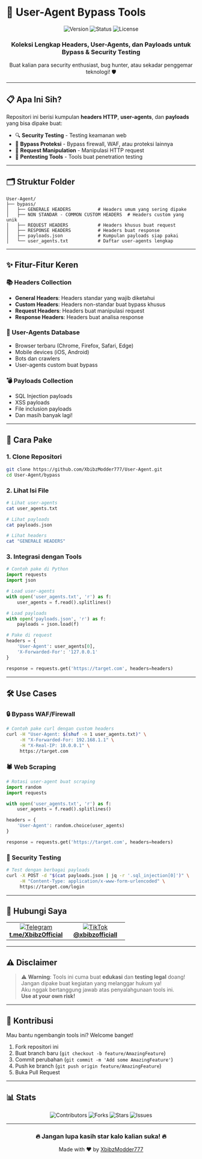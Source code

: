 
# 🚀 User-Agent Bypass Tools

<div align="center">
  <img src="https://img.shields.io/badge/Version-1.0.0-brightgreen?style=for-the-badge&logo=appveyor" alt="Version">
  <img src="https://img.shields.io/badge/Status-Active-blue?style=for-the-badge&logo=appveyor" alt="Status">
  <img src="https://img.shields.io/badge/License-MIT-yellow?style=for-the-badge&logo=appveyor" alt="License">
</div>

<div align="center">
  <h3>Koleksi Lengkap Headers, User-Agents, dan Payloads untuk Bypass & Security Testing</h3>
  <p>Buat kalian para security enthusiast, bug hunter, atau sekadar penggemar teknologi! 🛡️</p>
</div>

---

## 📋 Apa Ini Sih?

Repositori ini berisi kumpulan **headers HTTP**, **user-agents**, dan **payloads** yang bisa dipake buat:
- 🔍 **Security Testing** - Testing keamanan web
- 🚫 **Bypass Proteksi** - Bypass firewall, WAF, atau proteksi lainnya
- 📡 **Request Manipulation** - Manipulasi HTTP request
- 🎯 **Pentesting Tools** - Tools buat penetration testing

---

## 🗂️ Struktur Folder

```
User-Agent/
├── bypass/
│   ├── GENERALE HEADERS          # Headers umum yang sering dipake
│   ├── NON STANDAR - COMMON CUSTOM HEADERS  # Headers custom yang unik
│   ├── REQUEST HEADERS           # Headers khusus buat request
│   ├── RESPONSE HEADERS          # Headers buat response
│   ├── payloads.json             # Kumpulan payloads siap pakai
│   └── user_agents.txt           # Daftar user-agents lengkap
```

---

## ✨ Fitur-Fitur Keren

### 📚 Headers Collection
- **General Headers**: Headers standar yang wajib diketahui
- **Custom Headers**: Headers non-standar buat bypass khusus
- **Request Headers**: Headers buat manipulasi request
- **Response Headers**: Headers buat analisa response

### 🤖 User-Agents Database
- Browser terbaru (Chrome, Firefox, Safari, Edge)
- Mobile devices (iOS, Android)
- Bots dan crawlers
- User-agents custom buat bypass

### 💣 Payloads Collection
- SQL Injection payloads
- XSS payloads  
- File inclusion payloads
- Dan masih banyak lagi!

---

## 🚀 Cara Pake

### 1. Clone Repositori
```bash
git clone https://github.com/XbibzModder777/User-Agent.git
cd User-Agent/bypass
```

### 2. Lihat Isi File
```bash
# Lihat user-agents
cat user_agents.txt

# Lihat payloads
cat payloads.json

# Lihat headers
cat "GENERALE HEADERS"
```

### 3. Integrasi dengan Tools
```python
# Contoh pake di Python
import requests
import json

# Load user-agents
with open('user_agents.txt', 'r') as f:
    user_agents = f.read().splitlines()

# Load payloads
with open('payloads.json', 'r') as f:
    payloads = json.load(f)

# Pake di request
headers = {
    'User-Agent': user_agents[0],
    'X-Forwarded-For': '127.0.0.1'
}

response = requests.get('https://target.com', headers=headers)
```

---

## 🛠️ Use Cases

### 🔒 Bypass WAF/Firewall
```bash
# Contoh pake curl dengan custom headers
curl -H "User-Agent: $(shuf -n 1 user_agents.txt)" \
     -H "X-Forwarded-For: 192.168.1.1" \
     -H "X-Real-IP: 10.0.0.1" \
     https://target.com
```

### 🕷️ Web Scraping
```python
# Rotasi user-agent buat scraping
import random
import requests

with open('user_agents.txt', 'r') as f:
    user_agents = f.read().splitlines()

headers = {
    'User-Agent': random.choice(user_agents)
}

response = requests.get('https://target.com', headers=headers)
```

### 🎯 Security Testing
```bash
# Test dengan berbagai payloads
curl -X POST -d "$(cat payloads.json | jq -r '.sql_injection[0]')" \
     -H "Content-Type: application/x-www-form-urlencoded" \
     https://target.com/login
```

---

## 📱 Hubungi Saya

<div align="center">
  <table>
    <tr>
      <td align="center" width="50%">
        <a href="https://t.me/XbibzOfficial">
          <img src="https://img.shields.io/badge/Telegram-2CA5E0?style=for-the-badge&logo=telegram&logoColor=white" alt="Telegram">
          <br>
          <strong>t.me/XbibzOfficial</strong>
        </a>
      </td>
      <td align="center" width="50%">
        <a href="https://tiktok.com/@xbibzofficiall">
          <img src="https://img.shields.io/badge/TikTok-000000?style=for-the-badge&logo=tiktok&logoColor=white" alt="TikTok">
          <br>
          <strong>@xbibzofficiall</strong>
        </a>
      </td>
    </tr>
  </table>
</div>

---

## ⚠️ Disclaimer

> ⚠️ **Warning**: Tools ini cuma buat **edukasi** dan **testing legal** doang!  
> Jangan dipake buat kegiatan yang melanggar hukum ya!  
> Aku nggak bertanggung jawab atas penyalahgunaan tools ini.  
> **Use at your own risk!**

---

## 🤝 Kontribusi

Mau bantu ngembangin tools ini? Welcome banget!  
1. Fork repositori ini
2. Buat branch baru (`git checkout -b feature/AmazingFeature`)
3. Commit perubahan (`git commit -m 'Add some AmazingFeature'`)
4. Push ke branch (`git push origin feature/AmazingFeature`)
5. Buka Pull Request

---

## 📊 Stats

<div align="center">
  <img src="https://img.shields.io/badge/Contributors-1-green?style=for-the-badge" alt="Contributors">
  <img src="https://img.shields.io/badge/Forks-0-blue?style=for-the-badge" alt="Forks">
  <img src="https://img.shields.io/badge/Stars-0-yellow?style=for-the-badge&logo=star" alt="Stars">
  <img src="https://img.shields.io/badge/Issues-0-red?style=for-the-badge" alt="Issues">
</div>

---

<div align="center">
  <h3>🔥 Jangan lupa kasih star kalo kalian suka! 🔥</h3>
  <p>Made with ❤️ by <a href="https://github.com/XbibzModder777">XbibzModder777</a></p>
</div>
